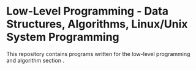 # Low-Level Programming - Data Structures, Algorithms, Linux/Unix System Programming

This repository contains programs written for the low-level programming and algorithm section .
